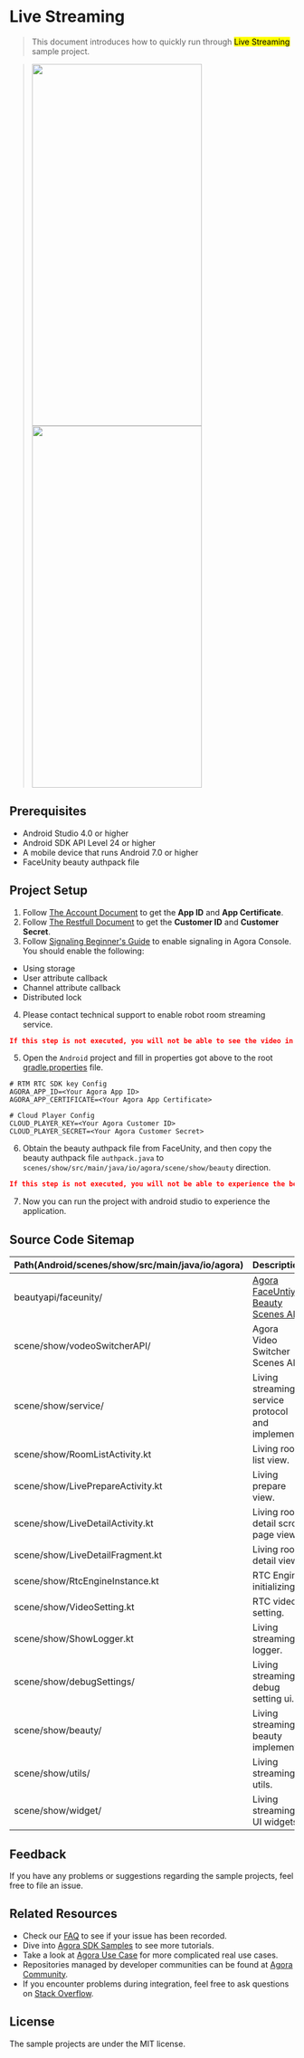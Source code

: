# Live Streaming

> This document introduces how to quickly run through <mark>Live Streaming</mark> sample project.

>  <img src="https://download.agora.io/demo/release/LiveStreamingShot01.png" width="300" height="640" /><img src="https://download.agora.io/demo/release/LiveStreamingShot02.png" width="300" height="640" />

## Prerequisites

- Android Studio 4.0 or higher
- Android SDK API Level 24 or higher
- A mobile device that runs Android 7.0 or higher
- FaceUnity beauty authpack file

## Project Setup

1. Follow [The Account Document](https://docs.agora.io/en/video-calling/reference/manage-agora-account) to get the **App ID** and **App Certificate**.
2. Follow [The Restfull Document](https://docs.agora.io/en/video-calling/reference/restful-authentication) to get the **Customer ID** and **Customer Secret**.
3. Follow [Signaling Beginner's Guide](https://docs.agora.io/en/signaling/get-started/beginners-guide?platform=android) to enable signaling in Agora Console. You should enable the following:
* Using storage
* User attribute callback
* Channel attribute callback
* Distributed lock
4. Please contact technical support to enable robot room streaming service.
```json
If this step is not executed, you will not be able to see the video in robot rooms.
```
5. Open the `Android` project and fill in properties got above to the root [gradle.properties](../gradle.properties) file.

```
# RTM RTC SDK key Config
AGORA_APP_ID=<Your Agora App ID>
AGORA_APP_CERTIFICATE=<Your Agora App Certificate>

# Cloud Player Config
CLOUD_PLAYER_KEY=<Your Agora Customer ID>
CLOUD_PLAYER_SECRET=<Your Agora Customer Secret>
```

6. Obtain the beauty authpack file from FaceUnity, and then copy the beauty authpack file `authpack.java` to `scenes/show/src/main/java/io/agora/scene/show/beauty` direction.
```json
If this step is not executed, you will not be able to experience the beauty feature.
```
7. Now you can run the project with android studio to experience the application.

## Source Code Sitemap

| Path(Android/scenes/show/src/main/java/io/agora) | Description                                                                          |
|--------------------------------------------------|--------------------------------------------------------------------------------------|
| beautyapi/faceunity/                             | [Agora FaceUntiy Beauty Scenes API](https://github.com/AgoraIO-Community/BeautyAPI). |
| scene/show/vodeoSwitcherAPI/                     | Agora Video Switcher Scenes API.                                                     |
| scene/show/service/                              | Living streaming service protocol and implement.                                     |
| scene/show/RoomListActivity.kt                   | Living room list view.                                                               |
| scene/show/LivePrepareActivity.kt                | Living prepare view.                                                                 |
| scene/show/LiveDetailActivity.kt                 | Living room detail scroll page view.                                                 |
| scene/show/LiveDetailFragment.kt                 | Living room detail view.                                                             |
| scene/show/RtcEngineInstance.kt                  | RTC Engine initializing.                                                             |
| scene/show/VideoSetting.kt                       | RTC video setting.                                                                   |
| scene/show/ShowLogger.kt                         | Living streaming logger.                                                             |
| scene/show/debugSettings/                        | Living streaming debug setting ui.                                                   |
| scene/show/beauty/                               | Living streaming beauty implement.                                                   |
| scene/show/utils/                                | Living streaming utils.                                                              |
| scene/show/widget/                               | Living streaming UI widgets.                                                         |

## Feedback

If you have any problems or suggestions regarding the sample projects, feel free to file an issue.

## Related Resources

- Check our [FAQ](https://docs.agora.io/en/faq) to see if your issue has been recorded.
- Dive into [Agora SDK Samples](https://github.com/AgoraIO) to see more tutorials.
- Take a look at [Agora Use Case](https://github.com/AgoraIO-usecase) for more complicated real use cases.
- Repositories managed by developer communities can be found at [Agora Community](https://github.com/AgoraIO-Community).
- If you encounter problems during integration, feel free to ask questions on [Stack Overflow](https://stackoverflow.com/questions/tagged/agora.io).

## License

The sample projects are under the MIT license.

